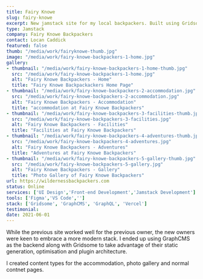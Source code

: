 ```yaml
---
title: Fairy Knowe
slug: fairy-knowe
excerpt: New jamstack site for my local backpackers. Built using Gridsome & GraphCMS.
type: Jamstack
company: Fairy Knowe Backpackers
contact: Locan Caddick
featured: false
thumb: "/media/work/fairyknowe-thumb.jpg"
image: "/media/work/fairy-knowe-backpackers-1-home.jpg"
gallery:
- thumbnail: "/media/work/fairy-knowe-backpackers-1-home-thumb.jpg"
  src: "/media/work/fairy-knowe-backpackers-1-home.jpg"
  alt: "Fairy Knowe Backpackers - Home"
  title: "Fairy Knowe Backpackackers Home Page"
- thumbnail: "/media/work/fairy-knowe-backpackers-2-accommodation.jpg"
  src: "/media/work/fairy-knowe-backpackers-2-accommodation.jpg"
  alt: "Fairy Knowe Backpackers - Accommodation"
  title: "accommodation at Fairy Knowe Backpackers"
- thumbnail: "/media/work/fairy-knowe-backpackers-3-facilities-thumb.jpg"
  src: "/media/work/fairy-knowe-backpackers-3-facilities.jpg"
  alt: "Fairy Knowe Backpackers - Facilities"
  title: "Facilities at Fairy Knowe Backpackers"
- thumbnail: "/media/work/fairy-knowe-backpackers-4-adventures-thumb.jpg"
  src: "/media/work/fairy-knowe-backpackers-4-adventures.jpg"
  alt: "Fairy Knowe Backpackers - Adventures"
  title: "Adventures at Fairy Knowe Backpackers"
- thumbnail: "/media/work/fairy-knowe-backpackers-5-gallery-thumb.jpg"
  src: "/media/work/fairy-knowe-backpackers-5-gallery.jpg"
  alt: "Fairy Knowe Backpackers - Gallery"
  title: "Photo Gallery of Fairy Knowe Backpackers"
url: https://wildernessbackpackers.com
status: Online
services: ['UI Design','Front-end Development','Jamstack Development']
tools: ['Figma','VS Code','']
stack: ['Gridsome', 'GraphCMS', 'GraphQL', 'Vercel']
testimonial: 
date: 2021-06-01
---
```

While the previous site worked well for the previous owner, the new owners were keen to embrace a more modern stack. I ended up using GraphCMS as the backend along with Gridsome to take advantage of their static generation, optimisation and plugin architecture.

I created content types for the accommodation, photo gallery and normal contnet pages.
